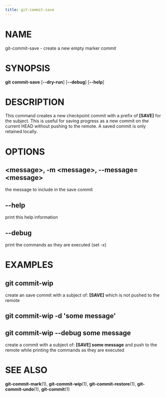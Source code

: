 ```yaml
---
title: git-commit-save
---
```


# NAME

git-commit-save - create a new empty marker commit

# SYNOPSIS

**git** **commit-save** [**--dry-run**] [**--debug**] [**--help**]

# DESCRIPTION

This command creates a new checkpoint commit with a prefix of **[SAVE]** for the subject. This is useful for saving
progress as a new commit on the current HEAD without pushing to the remote. A saved commit is only retained locally.

# OPTIONS

## \<message\>, -m \<message\>, --message=\<message\>

the message to include in the save commit

## --help

print this help information

## --debug

print the commands as they are executed (set -x)

# EXAMPLES

## git commit-wip

create an save commit with a subject of: **\[SAVE\]** which is not pushed to the remote

## git commit-wip -d 'some message'

## git commit-wip --debug some message

create a commit with a subject of: **\[SAVE\] some message** and push to the remote while printing the commands as they
are executed

# SEE ALSO

**git-commit-mark**(1), **git-commit-wip**(1), **git-commit-restore**(1), **git-commit-undo**(1), **git-commit**(1)
